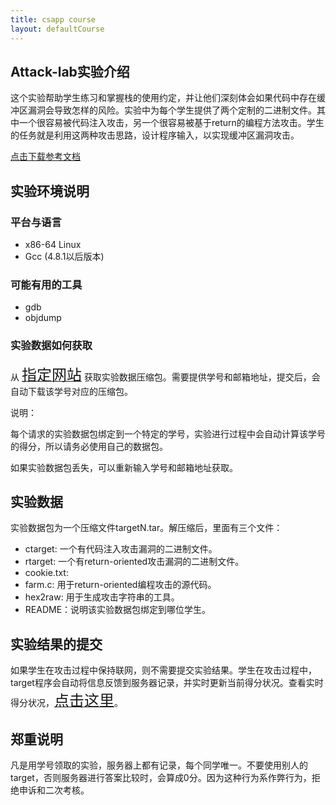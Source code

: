 ```yaml
---
title: csapp course
layout: defaultCourse
---
```

## Attack-lab实验介绍
这个实验帮助学生练习和掌握栈的使用约定，并让他们深刻体会如果代码中存在缓冲区漏洞会导致怎样的风险。实验中为每个学生提供了两个定制的二进制文件。其中一个很容易被代码注入攻击，另一个很容易被基于return的编程方法攻击。学生的任务就是利用这两种攻击思路，设计程序输入，以实现缓冲区漏洞攻击。

<font color=blue><a href="csapp.cs.cmu.edu">点击下载参考文档</a></font>

## 实验环境说明
### 平台与语言
- x86-64 Linux
- Gcc (4.8.1以后版本)
### 可能有用的工具
- gdb
- objdump
### 实验数据如何获取
从 <a href="liqingan.cn:15513"><font size=5>指定网站</font></a> 获取实验数据压缩包。需要提供学号和邮箱地址，提交后，会自动下载该学号对应的压缩包。

说明：

每个请求的实验数据包绑定到一个特定的学号，实验进行过程中会自动计算该学号的得分，所以请务必使用自己的数据包。

如果实验数据包丢失，可以重新输入学号和邮箱地址获取。
## 实验数据
实验数据包为一个压缩文件targetN.tar。解压缩后，里面有三个文件：

- ctarget: 一个有代码注入攻击漏洞的二进制文件。
- rtarget: 一个有return-oriented攻击漏洞的二进制文件。
- cookie.txt:
- farm.c: 用于return-oriented编程攻击的源代码。
- hex2raw: 用于生成攻击字符串的工具。
- README：说明该实验数据包绑定到哪位学生。
## 实验结果的提交
如果学生在攻击过程中保持联网，则不需要提交实验结果。学生在攻击过程中，target程序会自动将信息反馈到服务器记录，并实时更新当前得分状况。查看实时得分状况，<a href="liqingan.cn:15513/scoreboard"><font size=5>点击这里</font></a>。

## 郑重说明
凡是用学号领取的实验，服务器上都有记录，每个同学唯一。不要使用别人的target，否则服务器进行答案比较时，会算成0分。因为这种行为系作弊行为，拒绝申诉和二次考核。